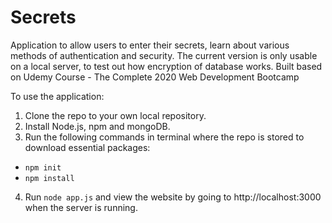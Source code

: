 # Secrets
Application to allow users to enter their secrets, learn about various methods of authentication and security. The current version is only usable on a local server, to test out how encryption of database works. Built based on Udemy Course - The Complete 2020 Web Development Bootcamp

To use the application:
1) Clone the repo to your own local repository.
2) Install Node.js, npm and mongoDB.
3) Run the following commands in terminal where the repo is stored to download essential packages:
  - `npm init`
  - `npm install`
4) Run `node app.js` and view the website by going to http://localhost:3000 when the server is running.
